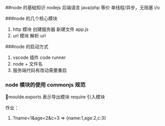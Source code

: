 ##node 的基础知识
nodejs 后端语言 java/php 等价 单线程/异步，无阻塞 i/o

###node 的几个核心模块

1. http 模块 创建服务器
   新建文件 app.js
2. url 模块 解析 url

###node 的启动方式

1. vscode 插件 code runner
2. node + 文件名
3. 服务端代码有改动需要重启

### node 模块的使用 commonjs 规范

moulde.exports 表示导出模块
require 引入模块

作业：

1. ?name=1&age=2&c=3 => {name:1,age:2,c:3}
